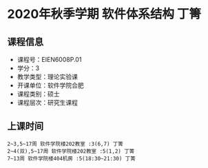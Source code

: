 # 2020年秋季学期 软件体系结构 丁箐






## 课程信息

- 课程号：EIEN6008P.01
- 学分：3
- 教学类型：理论实验课
- 开课单位：软件学院合肥
- 课程类别：硕士
- 课程层次：研究生课程

## 上课时间

```
2~3,5~17周 软件学院楼202教室 :3(6,7) 丁箐
2~4(双),5~17周 软件学院楼202教室 :5(1,2) 丁箐
7~13周 软件学院楼404机房 :5(18:30~21:30) 丁箐
```

